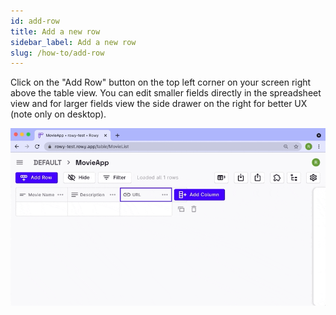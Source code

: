 ```yaml
---
id: add-row
title: Add a new row
sidebar_label: Add a new row
slug: /how-to/add-row
---
```


Click on the "Add Row" button on the top left corner on your screen right above
the table view. You can edit smaller fields directly in the spreadsheet view and
for larger fields view the side drawer on the right for better UX (note only on
desktop).

![add-crow](./assets/add-row.gif)
